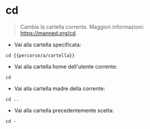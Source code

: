 # cd

> Cambia la cartella corrente.
> Maggiori informazioni: <https://manned.org/cd>.

- Vai alla cartella specificata:

`cd {{percorso/a/cartella}}`

- Vai alla cartella home dell'utente corrente:

`cd`

- Vai alla cartella madre della corrente:

`cd ..`

- Vai alla cartella precedentemente scelta:

`cd -`
